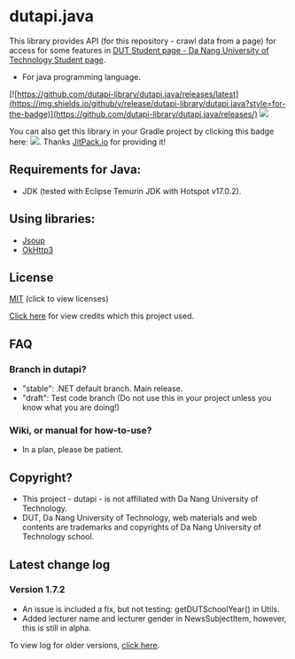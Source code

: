 # dutapi.java

This library provides API (for this repository - crawl data from a page) for access for some features
in [DUT Student page - Da Nang University of Technology Student page](http://sv.dut.udn.vn).
- For java programming language.

[![https://github.com/dutapi-library/dutapi.java/releases/latest](https://img.shields.io/github/v/release/dutapi-library/dutapi.java?style=for-the-badge)](https://github.com/dutapi-library/dutapi.java/releases/)
[![](https://jitpack.io/v/dutapi-library/dutapi.java.svg)](https://jitpack.io/#dutapi-library/dutapi.java)

You can also get this library in your Gradle project by clicking this badge here: [![](https://jitpack.io/v/dutapi-library/dutapi.java.svg)](https://jitpack.io/#dutapi-library/dutapi.java/). Thanks [JitPack.io](https://jitpack.io/) for providing it!

## Requirements for Java:
- JDK (tested with Eclipse Temurin JDK with Hotspot v17.0.2).

## Using libraries:
- [Jsoup](https://jsoup.org/)
- [OkHttp3](https://square.github.io/okhttp/)

## License
[MIT](LICENSE) (click to view licenses)

[Click here](CREDIT.md) for view credits which this project used.

## FAQ

### Branch in dutapi?
- "stable": .NET default branch. Main release.
- "draft": Test code branch (Do not use this in your project unless you know what you are doing!)

### Wiki, or manual for how-to-use?
- In a plan, please be patient.

## Copyright?
- This project - dutapi - is not affiliated with Da Nang University of Technology.
- DUT, Da Nang University of Technology, web materials and web contents are trademarks and copyrights of Da Nang
  University of Technology school.

## Latest change log

### Version 1.7.2
- An issue is included a fix, but not testing: getDUTSchoolYear() in Utils.
- Added lecturer name and lecturer gender in NewsSubjectItem, however, this is still in alpha.

To view log for older versions, [click here](CHANGELOG.md).
